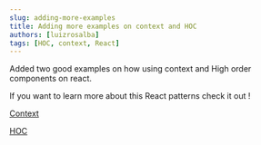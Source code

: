 ```yaml
---
slug: adding-more-examples
title: Adding more examples on context and HOC
authors: [luizrosalba]
tags: [HOC, context, React]
---
```


Added two good examples on how using context and High order components on react.

If you want to learn more about this React patterns check it out !

[Context](https://dev-links-seven.vercel.app/docs/ReactJS/Context#another-example-)

[HOC](https://dev-links-seven.vercel.app/docs/ReactJS/HOC#another-example)
